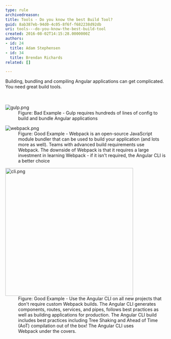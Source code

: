 ```yaml
---
type: rule
archivedreason: 
title: Tools - Do you know the best Build Tool?
guid: 8ab387eb-94d0-4c05-8f6f-f682238d92db
uri: tools---do-you-know-the-best-build-tool
created: 2016-08-02T14:15:28.0000000Z
authors:
- id: 24
  title: Adam Stephensen
- id: 34
  title: Brendan Richards
related: []

---
```



Building, bundling and compiling Angular&#160;applications can get complicated. You need great build tools.<br>
<br><excerpt class='endintro'></excerpt><br>
<dl class="badImage"><dt> <img alt="gulp.png" src="/PublishingImages/gulp.png" /> </dt><dd>Figure&#58; Bad Example - Gulp requires hundreds of lines of config to build and bundle Angular applications<br></dd></dl><dl class="goodImage"><dt> <img alt="webpack.png" src="/PublishingImages/webpack.png" /> <br> 
   </dt><dd>Figure&#58; Good Example - Webpack is an open-source JavaScript module bundler that can be used to build your application (and lots more as well). Teams with advanced build requirements use Webpack. The downside of Webpack is that it requires a large investment in learning Webpack - if it isn't required, the Angular CLI is a better choice</dd></dl><dl class="goodImage"> <dt> <img alt="cli.png" src="/PublishingImages/cli.png" style="width&#58;400px;" /> </dt><dd>Figure&#58; Good Example - Use the&#160;Angular CLI on all new projects that don't require custom Webpack builds. The Angular CLI generates components, routes, services, and pipes, follows&#160;best practices as well as building applications for production. The Angular CLI build includes best practices including Tree Shaking and Ahead of Time (AoT) compilation out of the box! The Angular CLI uses Webpack&#160;under the covers.<br>​<br></dd> <br> 
<br></dl>


